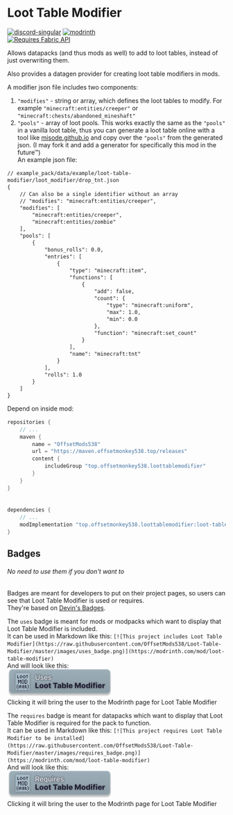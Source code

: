 # Loot Table Modifier
[![discord-singular](https://cdn.jsdelivr.net/npm/@intergrav/devins-badges@3/assets/cozy/social/discord-singular_vector.svg)](https://discord.offsetmonkey538.top/)
[![modrinth](https://cdn.jsdelivr.net/npm/@intergrav/devins-badges@3/assets/cozy/available/modrinth_vector.svg)](https://modrinth.com/mod/loot-table-modifier)  
[![Requires Fabric API](https://cdn.jsdelivr.net/npm/@intergrav/devins-badges@3/assets/cozy/requires/fabric-api_vector.svg)](https://modrinth.com/mod/fabric-api)

Allows datapacks (and thus mods as well) to add to loot tables, instead of just overwriting them.

Also provides a datagen provider for creating loot table modifiers in mods.

A modifier json file includes two components:
1. `"modifies"` - string or array, which defines the loot tables to modify. For example `"minecraft:entities/creeper"` or `"minecraft:chests/abandoned_mineshaft"`
2. `"pools"` - array of loot pools. This works exactly the same as the `"pools"` in a vanilla loot table, thus you can generate a loot table online with a tool like [misode.github.io](https://misode.github.io/loot-table/) and copy over the `"pools"` from the generated json. (I may fork it and add a generator for specifically this mod in the future™)  
An example json file:
```json5
// example_pack/data/example/loot-table-modifier/loot_modifier/drop_tnt.json
{
    // Can also be a single identifier without an array
    // "modifies": "minecraft:entities/creeper",
    "modifies": [
        "minecraft:entities/creeper",
        "minecraft:entities/zombie"
    ],
    "pools": [
        {
            "bonus_rolls": 0.0,
            "entries": [
                {
                    "type": "minecraft:item",
                    "functions": [
                        {
                            "add": false,
                            "count": {
                                "type": "minecraft:uniform",
                                "max": 1.0,
                                "min": 0.0
                            },
                            "function": "minecraft:set_count"
                        }
                    ],
                    "name": "minecraft:tnt"
                }
            ],
            "rolls": 1.0
        }
    ]
}
```

Depend on inside mod:
```groovy
repositories {
    // ...
    maven {
        name = "OffsetMods538"
        url = "https://maven.offsetmonkey538.top/releases"
        content {
            includeGroup "top.offsetmonkey538.loottablemodifier"
        }
    }
}


dependencies {
    // ...
    modImplementation "top.offsetmonkey538.loottablemodifier:loot-table-modifier:1.0.1+1.21.1"
}
```

## Badges
###### No need to use them if you don't want to
Badges are meant for developers to put on their project pages, so users can see that Loot Table Modifier is used or requires.  
They're based on [Devin's Badges](https://github.com/intergrav/devins-badges).

The `uses` badge is meant for mods or modpacks which want to display that Loot Table Modifier is included.  
It can be used in Markdown like this: `[![This project includes Loot Table Modifier](https://raw.githubusercontent.com/OffsetMods538/Loot-Table-Modifier/master/images/uses_badge.png)](https://modrinth.com/mod/loot-table-modifier)`  
And will look like this:  
[![This project includes Loot Table Modifier](https://raw.githubusercontent.com/OffsetMods538/Loot-Table-Modifier/master/images/uses_badge.png)](https://modrinth.com/mod/loot-table-modifier)  
Clicking it will bring the user to the Modrinth page for Loot Table Modifier


The `requires` badge is meant for datapacks which want to display that Loot Table Modifier is required for the pack to function.  
It can be used in Markdown like this: `[![This project requires Loot Table Modifier to be installed](https://raw.githubusercontent.com/OffsetMods538/Loot-Table-Modifier/master/images/requires_badge.png)](https://modrinth.com/mod/loot-table-modifier)`  
And will look like this:  
[![This project requires Loot Table Modifier to be installed](https://raw.githubusercontent.com/OffsetMods538/Loot-Table-Modifier/master/images/requires_badge.png)](https://modrinth.com/mod/loot-table-modifier)  
Clicking it will bring the user to the Modrinth page for Loot Table Modifier